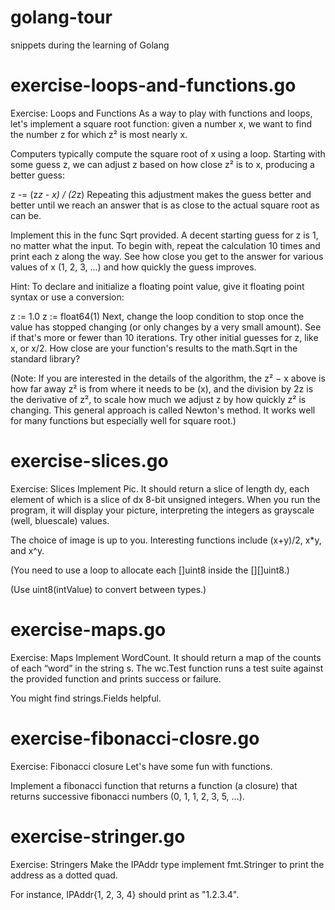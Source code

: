 # golang-tour
snippets during the learning of Golang

# exercise-loops-and-functions.go
Exercise: Loops and Functions
As a way to play with functions and loops, let's implement a square root function: given a number x, we want to find the number z for which z² is most nearly x.

Computers typically compute the square root of x using a loop. Starting with some guess z, we can adjust z based on how close z² is to x, producing a better guess:

z -= (z*z - x) / (2*z)
Repeating this adjustment makes the guess better and better until we reach an answer that is as close to the actual square root as can be.

Implement this in the func Sqrt provided. A decent starting guess for z is 1, no matter what the input. To begin with, repeat the calculation 10 times and print each z along the way. See how close you get to the answer for various values of x (1, 2, 3, ...) and how quickly the guess improves.

Hint: To declare and initialize a floating point value, give it floating point syntax or use a conversion:

z := 1.0
z := float64(1)
Next, change the loop condition to stop once the value has stopped changing (or only changes by a very small amount). See if that's more or fewer than 10 iterations. Try other initial guesses for z, like x, or x/2. How close are your function's results to the math.Sqrt in the standard library?

(Note: If you are interested in the details of the algorithm, the z² − x above is how far away z² is from where it needs to be (x), and the division by 2z is the derivative of z², to scale how much we adjust z by how quickly z² is changing. This general approach is called Newton's method. It works well for many functions but especially well for square root.)

# exercise-slices.go
Exercise: Slices
Implement Pic. It should return a slice of length dy, each element of which is a slice of dx 8-bit unsigned integers. When you run the program, it will display your picture, interpreting the integers as grayscale (well, bluescale) values.

The choice of image is up to you. Interesting functions include (x+y)/2, x*y, and x^y.

(You need to use a loop to allocate each []uint8 inside the [][]uint8.)

(Use uint8(intValue) to convert between types.)

# exercise-maps.go
Exercise: Maps
Implement WordCount. It should return a map of the counts of each “word” in the string s. The wc.Test function runs a test suite against the provided function and prints success or failure.

You might find strings.Fields helpful.

# exercise-fibonacci-closre.go
Exercise: Fibonacci closure
Let's have some fun with functions.

Implement a fibonacci function that returns a function (a closure) that returns successive fibonacci numbers (0, 1, 1, 2, 3, 5, ...).

# exercise-stringer.go
Exercise: Stringers
Make the IPAddr type implement fmt.Stringer to print the address as a dotted quad.

For instance, IPAddr{1, 2, 3, 4} should print as "1.2.3.4".
